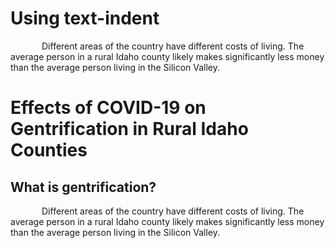<!DOCTYPE html>
<html>
<head>
<style>
p {
  text-indent: 50px;
}
</style>
</head>
<body>

<h1>Using text-indent</h1>

<p>Different areas of the country have different costs of living.  The average person in a rural Idaho county likely makes significantly less money than the average person living in the Silicon Valley.</p>

</body>
</html>

# Effects of COVID-19 on Gentrification in Rural Idaho Counties

## What is gentrification?

Different areas of the country have different costs of living.  The average person in a rural Idaho county likely makes significantly less money than the average person living in the Silicon Valley.

